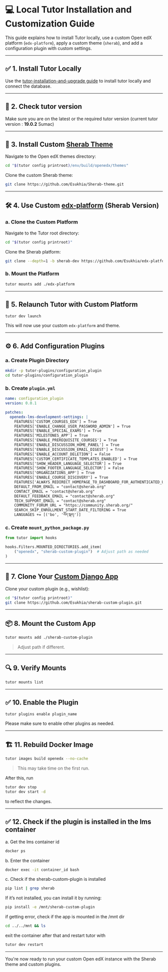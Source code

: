 # 💻 Local Tutor Installation and Customization Guide

This guide explains how to install Tutor locally, use a custom Open edX platform (`edx-platform`), apply a custom theme (`sherab`), and add a configuration plugin with custom settings.

---

## ✅ 1. Install Tutor Locally

Use the [tutor-installation-and-upgrade guide](https://github.com/Esukhia/Sherab-Documentation/blob/main/tutor-installation-upgrade-guide.md) to install tutor locally and connect the database.

---

## 🚀 2. Check tutor version
Make sure you are on the latest or the required tutor version 
(current tutor version : **19.0.2** Sumac)

---

## 🎨 3. Install Custom [Sherab Theme](https://github.com/Esukhia/Sherab-theme)

Navigate to the Open edX themes directory:

```bash
cd "$(tutor config printroot)/env/build/openedx/themes"
```

Clone the custom Sherab theme:

```bash
git clone https://github.com/Esukhia/Sherab-theme.git 
```

---

## 🛠 4. Use Custom [edx-platform](https://github.com/Esukhia/edx-platform) (Sherab Version)

### a. Clone the Custom Platform

Navigate to the Tutor root directory:

```bash
cd "$(tutor config printroot)"
```

Clone the Sherab platform:

```bash
git clone --depth=1 -b sherab-dev https://github.com/Esukhia/edx-platform.git
```

### b. Mount the Platform

```bash
tutor mounts add ./edx-platform
```

---

## 🔁 5. Relaunch Tutor with Custom Platform

```bash
tutor dev launch
```

This will now use your custom `edx-platform` and theme.

---

## ⚙️ 6. Add Configuration Plugins

### a. Create Plugin Directory

```bash
mkdir -p tutor-plugins/configuration_plugin
cd tutor-plugins/configuration_plugin
```

### b. Create `plugin.yml`

```yaml
name: configuration_plugin
version: 0.0.1

patches:
  openedx-lms-development-settings: |
    FEATURES['CUSTOM_COURSES_EDX'] = True
    FEATURES['ENABLE_CHANGE_USER_PASSWORD_ADMIN'] = True
    FEATURES['ENABLE_SPECIAL_EXAMS'] = True
    FEATURES['MILESTONES_APP'] = True
    FEATURES['ENABLE_PREREQUISITE_COURSES'] = True
    FEATURES['ENABLE_DISCUSSION_HOME_PANEL'] = True
    FEATURES['ENABLE_DISCUSSION_EMAIL_DIGEST'] = True
    FEATURES['ENABLE_ACCOUNT_DELETION'] = False
    FEATURES['CUSTOM_CERTIFICATE_TEMPLATES_ENABLED'] = True
    FEATURES['SHOW_HEADER_LANGUAGE_SELECTOR'] = True
    FEATURES['SHOW_FOOTER_LANGUAGE_SELECTOR'] = False
    FEATURES['ORGANIZATIONS_APP'] = True
    FEATURES['ENABLE_COURSE_DISCOVERY'] = True
    FEATURES['ALWAYS_REDIRECT_HOMEPAGE_TO_DASHBOARD_FOR_AUTHENTICATED_USER'] = False
    DEFAULT_FROM_EMAIL = "contact@sherab.org"
    CONTACT_EMAIL = "contact@sherab.org"
    DEFAULT_FEEDBACK_EMAIL = "contact@sherab.org"
    TECH_SUPPORT_EMAIL = "contact@sherab.org"
    COMMUNITY_FORUM_URL = "https://community.sherab.org/"
    SEARCH_SKIP_ENROLLMENT_START_DATE_FILTERING = True
    LANGUAGES += [('bo', 'བོད་སྐད།')]
```

### c. Create `mount_python_package.py`

```python
from tutor import hooks

hooks.Filters.MOUNTED_DIRECTORIES.add_item(
    ("openedx", "sherab-custom-plugin")  # Adjust path as needed
)
```

---

## 🧩 7. Clone Your [Custom Django App](https://github.com/Esukhia/sherab-custom-plugin)

Clone your custom plugin (e.g., wishlist):

```bash
cd "$(tutor config printroot)"
git clone https://github.com/Esukhia/sherab-custom-plugin.git
```

---

## 📦 8. Mount the Custom App

```bash
tutor mounts add ./sherab-custom-plugin
```

> Adjust path if different.

---

## 🔍 9. Verify Mounts

```bash
tutor mounts list
```

---

## ✅ 10. Enable the Plugin

```bash
tutor plugins enable plugin_name
```

Please make sure to enable other plugins as needed.

---
## 🏗 11. Rebuild Docker Image

```bash
tutor images build openedx --no-cache
```
> This may take time on the first run.

After this, run 
```bash
tutor dev stop
tutor dev start -d
```
to reflect the changes.

---
## ✅ 12. Check if the plugin is installed in the lms container

a. Get the lms container id

```bash
docker ps 
```
b. Enter the container
```bash
docker exec -it container_id bash
```
c. Check if the sherab-custom-plugin is installed
```bash
pip list | grep sherab
```
If it’s not installed, you can install it by running:
```bash
pip install -e /mnt/sherab-custom-plugin
```
if getting error, check if the app is mounted in the /mnt dir
```bash
cd ../../mnt && ls
```

exit the container after that and restart tutor with 
```bash
tutor dev restart
```
---

You're now ready to run your custom Open edX instance with the Sherab theme and custom plugins.
